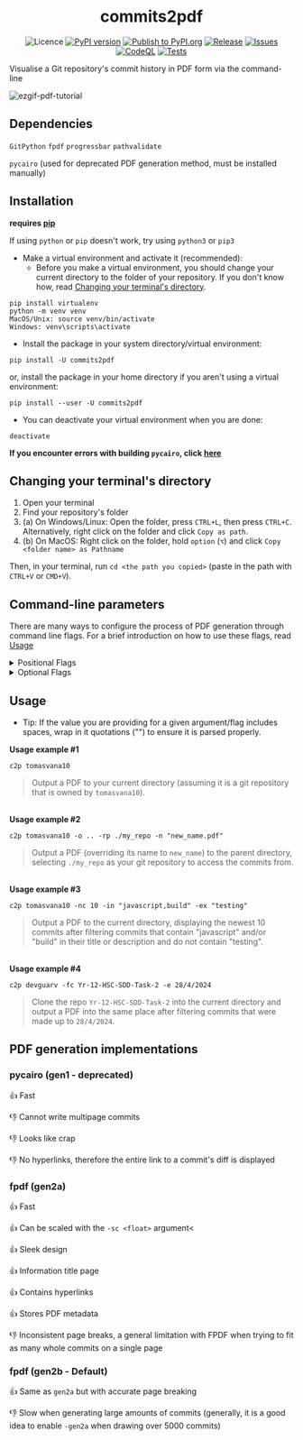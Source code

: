 <div align="center">

  # commits2pdf
  ![Licence](https://img.shields.io/badge/licence-MIT-green?style=flat?logo=licence)
  [![PyPI version](https://img.shields.io/pypi/v/commits2pdf?style=flat-square)](https://pypi.org/project/commits2pdf/)
  [![Publish to PyPI.org](https://github.com/tomasvana10/commits2pdf/actions/workflows/publish.yml/badge.svg)](https://github.com/tomasvana10/commits2pdf/actions/workflows/publish.yml)
  [![Release](https://img.shields.io/github/v/release/tomasvana10/commits2pdf?logo=github)](https://github.com/tomasvana10/commits2pdf/releases/latest)
  [![Issues](https://img.shields.io/github/issues-raw/tomasvana10/commits2pdf.svg?maxAge=25000)](https://github.com/tomasvana10/commits2pdf/issues)
  [![CodeQL](https://github.com/tomasvana10/commits2pdf/actions/workflows/github-code-scanning/codeql/badge.svg)](https://github.com/tomasvana10/commits2pdf/actions/workflows/github-code-scanning/codeql)
  [![Tests](https://github.com/tomasvana10/commits2pdf/actions/workflows/tox-tests.yml/badge.svg)](https://github.com/tomasvana10/commits2pdf/actions/workflows/tox-tests.yml)

</div>

Visualise a Git repository's commit history in PDF form via the command-line

![ezgif-pdf-tutorial](https://github.com/tomasvana10/commits2pdf/assets/124552709/fcc4b5da-2326-4405-80fe-cf984f61129c)

## Dependencies
`GitPython` `fpdf` `progressbar` `pathvalidate`

`pycairo` (used for deprecated PDF generation method, must be installed manually)

## Installation
**requires [pip](https://pip.pypa.io/en/stable/installation/)**

If using `python` or `pip` doesn't work, try using `python3` or `pip3`

- Make a virtual environment and activate it (recommended):
  - Before you make a virtual environment, you should change your current directory to the folder of your repository. If you don't know how, read [Changing your terminal's directory](#changing-your-terminals-directory).
```
pip install virtualenv
python -m venv venv
MacOS/Unix: source venv/bin/activate
Windows: venv\scripts\activate
```
- Install the package in your system directory/virtual environment:
```
pip install -U commits2pdf
```
or, install the package in your home directory if you aren't using a virtual environment:
```
pip install --user -U commits2pdf
```
- You can deactivate your virtual environment when you are done:
```
deactivate
```

**If you encounter errors with building `pycairo`, click [here](https://stackoverflow.com/a/76175684/23245953)**

## Changing your terminal's directory
1. Open your terminal
2. Find your repository's folder
3. (a) On Windows/Linux: Open the folder, press `CTRL+L`, then press `CTRL+C`. Alternatively, right click on the folder and click `Copy as path`.
3. (b) On MacOS: Right click on the folder, hold `option` (`⌥`) and click `Copy <folder name> as Pathname`

Then, in your terminal, run `cd <the path you copied>` (paste in the path with `CTRL+V` or `CMD+V`).

## Command-line parameters
There are many ways to configure the process of PDF generation through command line flags. For a brief introduction on how to use these flags, read [Usage](#usage)

<details><summary>Positional Flags</summary>

`owner` : The owner of the git repository. Required.

</details>

<details><summary>Optional Flags</summary>
                        
  `-o`, `--output` : Directory path to your PDF output. Set to `.` (your current directory) by default. Will be created if it does not exist. Example: `./work/my_pdfs`
  
  `-n`, `--name` : The name of your outputted PDF file. Set to `<repo_name>-commit_report` by default.
  
  `-b`, `--branch` : The repository branch. Set to `main` by default.
                        
  `-a`, `--authors` : Filter commits from a comma-separated list of authors. Format: `<author@email.com>` OR `<author1@email.com,author2@email.com>` etc. Set to `all authors` by default.
                        
  `-s`, `--start-date` : Filter from start date of commits. Format: `d/m/YYYY`. Example: `5/12/2023`
                        
  `-e`, `--end-date` : Filter to end date of commits. Format: `d/m/YYYY`. Example: `5/12/2023`
                        
  `-r`, `--reverse` : Output the commits from newest to oldest. Set to `oldest to newest` by default
  
  `-d`, `--dark` : Toggle dark mode for the output PDF. Set to `light` by default.
  
  `-po`, `--prevent-open` : Prevent commits2pdf from automatically opening the directory the PDF was created in.
  
  `-sc`, `--scaling` : Set the scaling of the output PDF. Only available with `-gen2a` and `-gen2b`.
                        
  `-in`, `--include` : Include commits with the given string sequences in their title or description. Format: `<string1>` OR `<string1,string2>`. Whitespace sensitive and case insensitive. NOTE: This query is performed BEFORE excluding commits.
                        
  `-ex`, `--exclude` : Exclude commits with the given string sequences in their title or description. Format: `<string1>` OR `<string1,string2>`. Whitespace sensitive and case insensitive.
                        
  `-q`, `--quiet` : Suppress all logger messages except for errors.
  
  `-gen1`, `--pdf-gen-1 ` : PDF rendering implementation with `pycairo`.
  
  `-gen2a`, `--pdf-gen-2a` : The first PDF rendering implementation with `fpdf`.
  
  `-gen2b`, `--pdf-gen-2b` : The second PDF rendering implementation with `fpdf`. The default option.
  
  `-rp`, `--repo-path` : Path to your repository directory. Set to `.` (your current directory) by default.
                        
  `-fc`, `--repo-from-clone` : Clone a repo into the working directory and generate the commits PDF from it automatically. Format: `<repo name>` (case insensitive).
                        
  `-nc`, `--newest-n-commits` : Select the newest n number amount of commits to include after filtering.
                        
  `-oc`, `--oldest-n-commits` : Select the oldest n number amount of commits to include after filtering.

</details>

## Usage

- Tip: If the value you are providing for a given argument/flag includes spaces, wrap in it quotations ("") to ensure it is parsed properly.

**Usage example #1**
```
c2p tomasvana10
```
> Output a PDF to your current directory (assuming it is a git repository that is owned by `tomasvana10`).

<br>**Usage example #2**
```
c2p tomasvana10 -o .. -rp ./my_repo -n "new_name.pdf"
```
> Output a PDF (overriding its name to `new_name`) to the parent directory, selecting `./my_repo` as your git repository to access the commits from.

<br>**Usage example #3**
```
c2p tomasvana10 -nc 10 -in "javascript,build" -ex "testing"
```
> Output a PDF to the current directory, displaying the newest 10 commits after filtering commits that contain "javascript" and/or "build" in their title or description and do not contain "testing".

<br>**Usage example #4**
```
c2p devguarv -fc Yr-12-HSC-SDD-Task-2 -e 28/4/2024
```
> Clone the repo `Yr-12-HSC-SDD-Task-2` into the current directory and output a PDF into the same place after filtering commits that were made up to `28/4/2024`.

## PDF generation implementations
### pycairo (gen1 - deprecated)
👍 Fast

👎 Cannot write multipage commits

👎 Looks like crap

👎 No hyperlinks, therefore the entire link to a commit's diff is displayed

### fpdf (gen2a)
👍 Fast

👍 Can be scaled with the `-sc <float>` argument<

👍 Sleek design

👍 Information title page

👍 Contains hyperlinks

👍 Stores PDF metadata

👎 Inconsistent page breaks, a general limitation with FPDF when trying to fit as many whole commits on a single page

### fpdf (gen2b - Default)
👍 Same as `gen2a` but with accurate page breaking

👎 Slow when generating large amounts of commits (generally, it is a good idea to enable `-gen2a` when drawing over 5000 commits)
